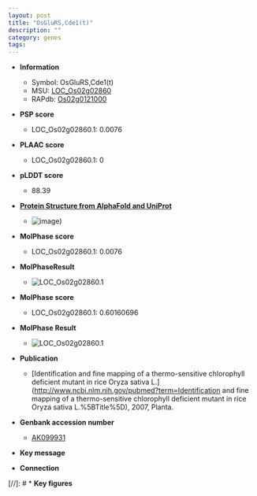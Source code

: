 ```yaml
---
layout: post
title: "OsGluRS,Cde1(t)"
description: ""
category: genes
tags: 
---
```


* **Information**  
    + Symbol: OsGluRS,Cde1(t)  
    + MSU: [LOC_Os02g02860](http://rice.plantbiology.msu.edu/cgi-bin/ORF_infopage.cgi?orf=LOC_Os02g02860)  
    + RAPdb: [Os02g0121000](http://rapdb.dna.affrc.go.jp/viewer/gbrowse_details/irgsp1?name=Os02g0121000)  

* **PSP score**  
    + LOC_Os02g02860.1: 0.0076 

* **PLAAC score**  
    + LOC_Os02g02860.1: 0 

* **pLDDT score**
    + 88.39

* **[Protein Structure from AlphaFold and UniProt](https://www.uniprot.org/uniprotkb/Q6YUS0/entry#structure)**
    + ![image](https://ricepsp.github.io/images/Q6/AF-Q6YUS0-F1.png))

* **MolPhase score**
    + LOC_Os02g02860.1: 0.0076

* **MolPhaseResult**
    + ![LOC_Os02g02860.1](https://ricepsp.github.io/pictures/LOC_Os02g/LOC_Os02g02860.1.png)

* **MolPhase score**
    + LOC_Os02g02860.1: 0.60160696

* **MolPhase Result**
    + ![LOC_Os02g02860.1](https://304243504.github.io/Pictures/LOC_Os02g/LOC_Os02g02860.1.png)

* **Publication**  
    + [Identification and fine mapping of a thermo-sensitive chlorophyll deficient mutant in rice Oryza sativa L.](http://www.ncbi.nlm.nih.gov/pubmed?term=Identification and fine mapping of a thermo-sensitive chlorophyll deficient mutant in rice Oryza sativa L.%5BTitle%5D), 2007, Planta.

* **Genbank accession number**  
    + [AK099931](http://www.ncbi.nlm.nih.gov/nuccore/AK099931)

* **Key message**  

* **Connection**  

[//]: # * **Key figures**  


